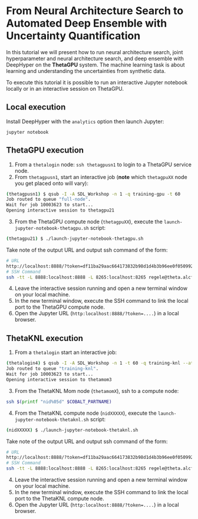 # From Neural Architecture Search to Automated Deep Ensemble with Uncertainty Quantification

In this tutorial we will present how to run neural architecture search, joint hyperparameter and neural architecture search, and deep ensemble with DeepHyper on the **ThetaGPU** system. The machine learning task is about learning and understanding the uncertainties from synthetic data.

To execute this tutorial it is possible to run an interactive Jupyter notebook locally or in an interactive session on ThetaGPU.

## Local execution

Install DeepHyper with the `analytics` option then launch Jupyter:

```console
jupyter notebook
```

## ThetaGPU execution

1. From a `thetalogin` node: `ssh thetagpusn1` to login to a ThetaGPU service node.
2. From `thetagpusn1`, start an interactive job (**note** which `thetagpuXX` node you get placed onto will vary):

```bash
(thetagpusn1) $ qsub -I -A SDL_Workshop -n 1 -q training-gpu -t 60
Job routed to queue "full-node".
Wait for job 10003623 to start...
Opening interactive session to thetagpu21
```

3. From the ThetaGPU compute node (`thetagpuXX`), execute the `launch-jupyter-notebook-thetagpu.sh` script:

```bash
(thetagpu21) $ ./launch-jupyter-notebook-thetagpu.sh
```

Take note of the output URL and output ssh command of the form:

```bash
# URL
http://localhost:8888/?token=df11ba29aac664173832b98d1d4b3b96ee0f050992ae6591
# SSH Command
ssh -tt -L 8888:localhost:8888 -L 8265:localhost:8265 regele@theta.alcf.anl.gov "ssh -L 8888:localhost:8888 -L 8265:localhost:8265 thetagpu05"
```

4. Leave the interactive session running and open a new terminal window on your local machine.
5. In the new terminal window, execute the SSH command to link the local port to the ThetaGPU compute node.
6. Open the Jupyter URL (`http:localhost:8888/?token=....`) in a local browser.

## ThetaKNL execution

1. From a `thetalogin` start an interactive job:

```bash
(thetalogin4) $ qsub -I -A SDL_Workshop -n 1 -t 60 -q training-knl --attrs enable_ssh=1
Job routed to queue "training-knl".
Wait for job 10003623 to start...
Opening interactive session to thetamom3
```

3. From the ThetaKNL Mom node (`thetamomX`), ssh to a compute node:

```bash
ssh $(printf "nid%05d" $COBALT_PARTNAME)
```

4. From the ThetaKNL compute node (`nidXXXXX`), execute the `launch-jupyter-notebook-thetaknl.sh` script:

```bash
(nidXXXXX) $ ./launch-jupyter-notebook-thetaknl.sh
```

Take note of the output URL and output ssh command of the form:

```bash
# URL
http://localhost:8888/?token=df11ba29aac664173832b98d1d4b3b96ee0f050992ae6591
# SSH Command
ssh -tt -L 8888:localhost:8888 -L 8265:localhost:8265 regele@theta.alcf.anl.gov "ssh -L 8888:localhost:8888 -L 8265:localhost:8265 -J thetamom3 nid03835"
```

4. Leave the interactive session running and open a new terminal window on your local machine.
5. In the new terminal window, execute the SSH command to link the local port to the ThetaKNL compute node.
6. Open the Jupyter URL (`http:localhost:8888/?token=....`) in a local browser.

